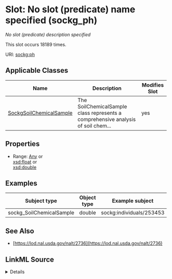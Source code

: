 

# Slot: No slot (predicate) name specified (sockg_ph)


_No slot (predicate) description specified_






This slot occurs 18189 times.


URI: [sockg:ph](https://idir.uta.edu/sockg-ontology/docs/ph)



<!-- no inheritance hierarchy -->





## Applicable Classes

| Name | Description | Modifies Slot |
| --- | --- | --- |
| [SockgSoilChemicalSample](../classes/SockgSoilChemicalSample.md) | The SoilChemicalSample class represents a comprehensive analysis of soil chem... |  yes  |







## Properties

* Range: [Any](../classes/Any.md)&nbsp;or&nbsp;<br />[xsd:float](http://www.w3.org/2001/XMLSchema#float)&nbsp;or&nbsp;<br />[xsd:double](http://www.w3.org/2001/XMLSchema#double)






## Examples

| Subject type | Object type | Example subject | Example object | Occurrences |
| --- | --- | --- | --- | --- |
| sockg_SoilChemicalSample | double | sockg:individuals/253453 | 8.06 | 18189 |


## See Also

* [https://lod.nal.usda.gov/nalt/2736](https://lod.nal.usda.gov/nalt/2736)



## LinkML Source

<details>

```yaml
name: sockg_ph
annotations:
  count:
    tag: count
    value: 18189
description: No slot (predicate) description specified
title: No slot (predicate) name specified
examples:
- object:
    example_object: '8.06'
    example_object_type: double
    example_predicate: sockg:ph
    example_subject: sockg:individuals/253453
    example_subject_type: sockg_SoilChemicalSample
from_schema: soc-kg
see_also:
- https://lod.nal.usda.gov/nalt/2736
rank: 1000
slot_uri: sockg:ph
alias: sockg_ph
domain_of:
- sockg_SoilChemicalSample
union_of:
- '{''domain'': ''sockg_WaterQualityConc''}'
- '{''domain'': ''sockg_WaterQualityArea''}'
- '{''domain'': ''sockg_WindErosionArea''}'
- '{''domain'': ''sockg_SoilChemicalSample''}'
range: Any
any_of:
- range: float
- range: double

```
</details>
